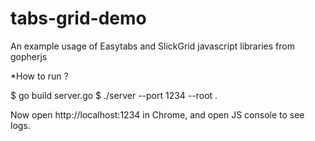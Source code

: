 tabs-grid-demo
==============

An example usage of Easytabs and SlickGrid javascript libraries from gopherjs


*How to run ?

  $ go build server.go
  $ ./server --port 1234 --root .

  Now open http://localhost:1234 in Chrome, and open JS console to see logs.
